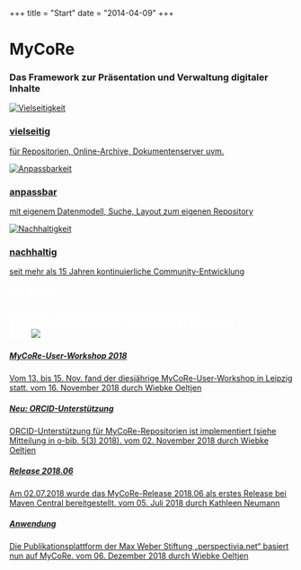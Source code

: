 +++
title = "Start"
date = "2014-04-09"
+++

<div class="container">
	<div class="row text-center">
		<div class="col">
			<h1>MyCoRe</h1>
			<h3>Das Framework zur Präsentation und Verwaltung digitaler Inhalte</h3>
		</div>
	</div>
	<div class="row text-center mt-5" id="short_features">
		<div class="col">
			<a class="sphereLink" href="features/index.html">
				<img alt="Vielseitigkeit" class="sphere" rel="sphere_manysided" src="images/start/abbildung_vielseitig.jpg">
				<h3>vielseitig</h3>
				<p class="text-center">für Repositorien, Online-Archive, Dokumentenserver uvm.</p>
			</a>
		</div>
		<div class="col">
			<a class="sphereLink" href="documentation/getting_started/../index.html">
				<img alt="Anpassbarkeit" class="sphere" rel="sphere_adaptable" src="images/start/abbildung_anpassbar.jpg">
				<h3>anpassbar</h3>
				<p class="text-center">mit eigenem Datenmodell, Suche, Layout zum eigenen Repository</p>
			</a>
		</div>
		<div class="col">
			<a class="sphereLink" href="support/team.html">
				<img alt="Nachhaltigkeit" class="sphere" rel="sphere_lasting" src="images/start/abbildung_nachhaltig.jpg">
				<h3>nachhaltig</h3>
				<p class="text-center">seit mehr als 15 Jahren kontinuierliche Community-Entwicklung</p>
			</a>
		</div>
	</div>
	<script src="js/startpage.js" ></script>
	<style>
		.mcr-well a{
			color:white;
		}
	</style>
	<div class="row mt-5" id="verbreitung">
		<div class="mcr-well card w-100 bg-secondary text-white">
	  		<div class="card-body" text-center >
	  			<div class="row">
					<div class="col-2 text-center al pt-2" id="standorte">
						<a href="applications/list.html" title="Liste aller Standorte ansehen">
							<h5><span id="number">70+</span>
							<span id="label">Projekte</span></h5>
						</a> 
					</div>
					<div class="col-8 text-center" id="examples">
						<a class="px-3" href="http://duepublico.uni-duisburg-essen.de/" title="Zum Dokumentenserver der Universität Duisburg-Essen">DuEPublico</a>
						<a class="px-3" href="http://intr2dok.vifa-recht.de/"title="Fachinformationsdienst für internationale und interdisziplinäre Rechtsforschung">&lt;intR&gt;²Dok</a>
						<a class="px-3" href="http://www.diss.fu-berlin.de/" title="Zum Dissertationsserver der FU Berlin">Dissertationen&nbsp;Online</a>
						<a class="px-3" href="https://www.lexm.uni-hamburg.de/" title="Zum Lexikon verfolgter Musiker und Musikerinnen der NS-Zeit">LexM</a>
						<br />
						<a class="px-3"  href="http://cpr.uni-rostock.de" title="Zum Professorenkatalog der Universität Rostock">Rostocker&nbsp;Professorenkatalog</a>
						<a class="px-3"  href="http://zs.thulb.uni-jena.de"  title="Zum Zeitschriftenserver der Thüringer Universitäts- und Landesbibliothek Jena (ThULB)">Journals@UrMEL</a>
						<a class="px-3"  href="https://www.bach-digital.de/" title="Zu Bach digital - dem Bach-Portal für Forschung und Musikpraxis">Bach digital</a>
					</div>
					<div class="col-2" id="karte">
						<a href="applications/map.html" title="Alle Projekte auf einer Karte anzeigen">
							<span class="h5" id="label">Karte</span>
							<img  id="icon" src="images/start/icon_karte.png" />
						</a>
					</div>
				</div>
			</div>
		</div>
	</div>
	<div id="news_down" class="row mcr-news mt-5">
		<div class="col">
			<a class="latestnews" href="support/workshops/leipzig_2018.html">
				<h5>MyCoRe-User-Workshop 2018</h5>
				<span class="message">Vom 13. bis 15. Nov. fand der diesjährige MyCoRe-User-Workshop in Leipzig statt. </span>
				<span class="date">vom 16. November 2018</span>
				<span class="author">durch Wiebke Oeltjen</span>
			</a>
		</div>
		<div class="col">
			<a class="latestnews" href="https://www.o-bib.de/article/view/5373">
				<h5>Neu: ORCID-Unterstützung</h5>
				<span class="message">ORCID-Unterstützung für MyCoRe-Repositorien ist implementiert (siehe Mitteilung in o-bib, 5(3) 2018).</span>
				<span class="date">
            vom 02. November 2018</span>
            <span class="author">durch Wiebke Oeltjen</span></a>
		</div>
		<div class="col">
			<a class="latestnews" href="download/mycore/release.html">
				<h5>Release 2018.06</h5>
					<span class="message">Am 02.07.2018 wurde das MyCoRe-Release 2018.06 als erstes Release bei Maven Central bereitgestellt.</span>
					<span class="date"> vom 05. Juli 2018</span>
            <span class="author"> durch Kathleen Neumann</span></a>
		</div>
		<div class="col">
			<a class="latestnews" href="https://www.perspectivia.net/">
				<h5>Anwendung</h5>
				<span class="message">Die Publikationsplattform der Max Weber Stiftung „perspectivia.net“ basiert nun auf MyCoRe.</span>
				<span class="date">vom 06. Dezember 2018</span>
				<span class="author"> durch Wiebke Oeltjen</span>
			</a>
		</div>
	</div>
</div>
					
</div>		
</div>
